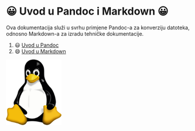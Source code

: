 # 😀 Uvod u Pandoc i Markdown 😀
Ova dokumentacija služi u svrhu primjene Pandoc-a za konverziju datoteka, odnosno Markdown-a za izradu tehničke dokumentacije.

1. 😃 [Uvod u Pandoc](docs/02-pandoc-primjeri-konverzije.md)
2. 😄 [Uvod u Markdown](docs/01-markdown-primjeri.md)
  
<img src="Tux.png" width="30%">
